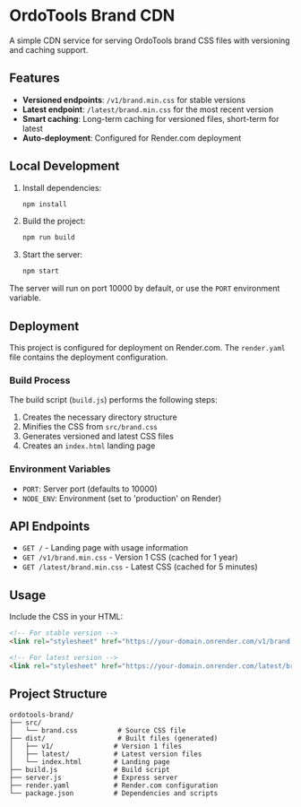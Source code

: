 # OrdoTools Brand CDN

A simple CDN service for serving OrdoTools brand CSS files with versioning and caching support.

## Features

- **Versioned endpoints**: `/v1/brand.min.css` for stable versions
- **Latest endpoint**: `/latest/brand.min.css` for the most recent version
- **Smart caching**: Long-term caching for versioned files, short-term for latest
- **Auto-deployment**: Configured for Render.com deployment

## Local Development

1. Install dependencies:
   ```bash
   npm install
   ```

2. Build the project:
   ```bash
   npm run build
   ```

3. Start the server:
   ```bash
   npm start
   ```

The server will run on port 10000 by default, or use the `PORT` environment variable.

## Deployment

This project is configured for deployment on Render.com. The `render.yaml` file contains the deployment configuration.

### Build Process

The build script (`build.js`) performs the following steps:
1. Creates the necessary directory structure
2. Minifies the CSS from `src/brand.css`
3. Generates versioned and latest CSS files
4. Creates an `index.html` landing page

### Environment Variables

- `PORT`: Server port (defaults to 10000)
- `NODE_ENV`: Environment (set to 'production' on Render)

## API Endpoints

- `GET /` - Landing page with usage information
- `GET /v1/brand.min.css` - Version 1 CSS (cached for 1 year)
- `GET /latest/brand.min.css` - Latest CSS (cached for 5 minutes)

## Usage

Include the CSS in your HTML:

```html
<!-- For stable version -->
<link rel="stylesheet" href="https://your-domain.onrender.com/v1/brand.min.css">

<!-- For latest version -->
<link rel="stylesheet" href="https://your-domain.onrender.com/latest/brand.min.css">
```

## Project Structure

```
ordotools-brand/
├── src/
│   └── brand.css          # Source CSS file
├── dist/                  # Built files (generated)
│   ├── v1/               # Version 1 files
│   ├── latest/           # Latest version files
│   └── index.html        # Landing page
├── build.js              # Build script
├── server.js             # Express server
├── render.yaml           # Render.com configuration
└── package.json          # Dependencies and scripts
```
